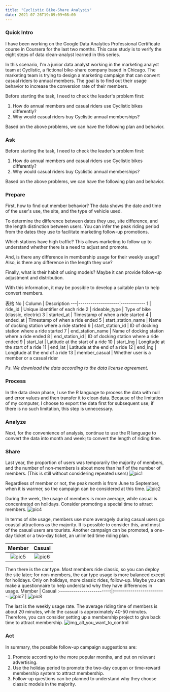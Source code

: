 ```yaml
---
title: "Cyclistic Bike-Share Analysis"
date: 2021-07-26T19:09:09+08:00
---
```


### Quick Intro

I have been working on the Google Data Analytics Professional Certificate course in Coursera for the last two months. This case study is to verify the eight steps of data clean-analyst learned in this series.

In this scenario, I'm a junior data analyst working in the marketing analyst team at Cyclistic, a fictional bike-share company based in Chicago. The marketing team is trying to design a marketing campaign that can convert casual riders to annual members. The goal is to find out their usage behavior to increase the conversion rate of their members.

Before starting the task, I need to check the leader's problem first:

1. How do annual members and casual riders use Cyclistic bikes differently?
2. Why would casual riders buy Cyclistic annual memberships?

Based on the above problems, we can have the following plan and behavior.

### Ask

Before starting the task, I need to check the leader's problem first:

1. How do annual members and casual riders use Cyclistic bikes differently?
2. Why would casual riders buy Cyclistic annual memberships?

Based on the above problems, we can have the following plan and behavior.

### Prepare

First, how to find out member behavior? The data shows the date and time of the user's use, the site, and the type of vehicle used.

To determine the difference between dates they use, site difference, and the length distinction between users. You can infer the peak riding period from the dates they use to facilitate marketing follow-up promotions.

Which stations have high traffic? This allows marketing to follow up to understand whether there is a need to adjust and promote.

And, is there any difference in membership usage for their weekly usage? Also, is there any difference in the length they use?

Finally, what is their habit of using models? Maybe it can provide follow-up adjustment and distribution.

With this information, it may be possible to develop a suitable plan to help convert members.

表格
 No | Column             | Description
 ---|--------------------|------------
 1  | ride_id            | Unique identifier of each ride
 2  | rideable_type      | Type of bike (classic, electric)
 3  | started_at         | Timestamp of when a ride started
 4  | ended_at           | Timestamp of when a ride ended
 5  | start_station_name | Name of docking station where a ride started
 6  | start_station_id   | ID of docking station where a ride started
 7  | end_station_name   | Name of docking station where a ride ended
 8  | end_station_id     | ID of docking station where a ride ended
 9  | start_lat          | Latitude at the start of a ride
 10 | start_lng          | Longitude at the start of a ride
 11 | end_lat            | Latitude at the end of a ride
 12 | end_lng            | Longitude at the end of a ride
 13 | member_casual      | Whether user is a member or a casual rider

_Ps. We download the data according to the data license agreement._

### Process

In the data clean phase, I use the R language to process the data with null and error values and then transfer it to clean data. Because of the limitation of my computer, I choose to export the data first for subsequent use; if there is no such limitation, this step is unnecessary.

### Analyze

Next, for the convenience of analysis, continue to use the R language to convert the data into month and week; to convert the length of riding time.

### Share

Last year, the proportion of users was temporarily the majority of members, and the number of non-members is about more than half of the number of members. (This is still without considering repeated users)
![pic1](/posts/01_ridership.png)

Regardless of member or not, the peak month is from June to September, when it is warmer, so the campaign can be considered at this time.
![pic2](/posts/02_traffic-by-month.png)

During the week, the usage of members is more average, while casual is concentrated on holidays. Consider promoting a special time to attract members.
![pic4](/posts/04_traffic-by-ridership.png)

In terms of site usage, members use more averagely during casual users go coastal attractions as the majority. It is possible to consider this, and most of the casual users are tourists. Another campaign can be promoted, a one-day ticket or a two-day ticket, an unlimited time riding plan.

Member             |  Casual
:-------------------------:|:-------------------------:
![pic5](/posts/05_traffic-by-station.png "title-1")  |  ![pic6](/posts/06_traffic-by-station.png "title-2")


Then there is the car type. Most members ride classic, so you can deploy the site later; for non-members, the car type usage is more balanced except for holidays. Only on holidays, more classic rides, follow-up. Maybe you can make a questionnaire to help understand why they have differences in usage.
Member             |  Casual
:-------------------------:|:-------------------------:
![pic7](/posts/07_ride-type-by-week.png)  |  ![pic8](/posts/08_ride-type-by-week.png)

The last is the weekly usage rate. The average riding time of members is about 20 minutes, while the casual is approximately 40-50 minutes. Therefore, you can consider setting up a membership project to give back time to attract membership.
![img_alt_you_want_to_control](/posts/09_average-time.png)


### Act

In summary, the possible follow-up campaign suggestions are:

1. Promote according to the more popular months, and put on relevant advertising.
2. Use the holiday period to promote the two-day coupon or time-reward membership system to attract membership.
3. Follow-up questions can be planned to understand why they choose classic models in the majority.